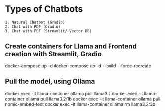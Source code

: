 # Types of Chatbots
    1. Natural Chatbot (Gradio)
    2. Chat with PDF (Gradio)
    3. Chat with PDF (Streamlit/ Vector DB)

## Create containers for Llama and Frontend creation with Streamlit, Gradio 
docker-compose up -d
docker-compose up -d --build --force-recreate

## Pull the model, using Ollama
docker exec -it llama-container ollama pull llama3.2
docker exec -it llama-container ollama pull llama3.2:1b
docker exec -it llama-container ollama pull nomic-embed-text
docker exec -it llama-container ollama rm llama3.2:3b
